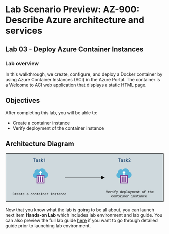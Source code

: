 # Lab Scenario Preview: AZ-900: Describe Azure architecture and services

## Lab 03 - Deploy Azure Container Instances

### Lab overview

In this walkthrough, we create, configure, and deploy a Docker container by using Azure Container Instances (ACI) in the Azure Portal. The container is a Welcome to ACI web application that displays a static HTML page.

## Objectives

After completing this lab, you will be able to:

- Create a container instance
- Verify deployment of the container instance

## Architecture Diagram

![](../images/az900lab03.PNG)

Now that you know what the lab is going to be all about, you can launch next item **Hands-on Lab** which includes lab environment and lab guide. You can also preview the full lab guide [here](https://experience.cloudlabs.ai/#/labguidepreview/51f9e6fe-82af-4cb4-883f-31a84473927d) if you want to go through detailed guide prior to launching lab environment.